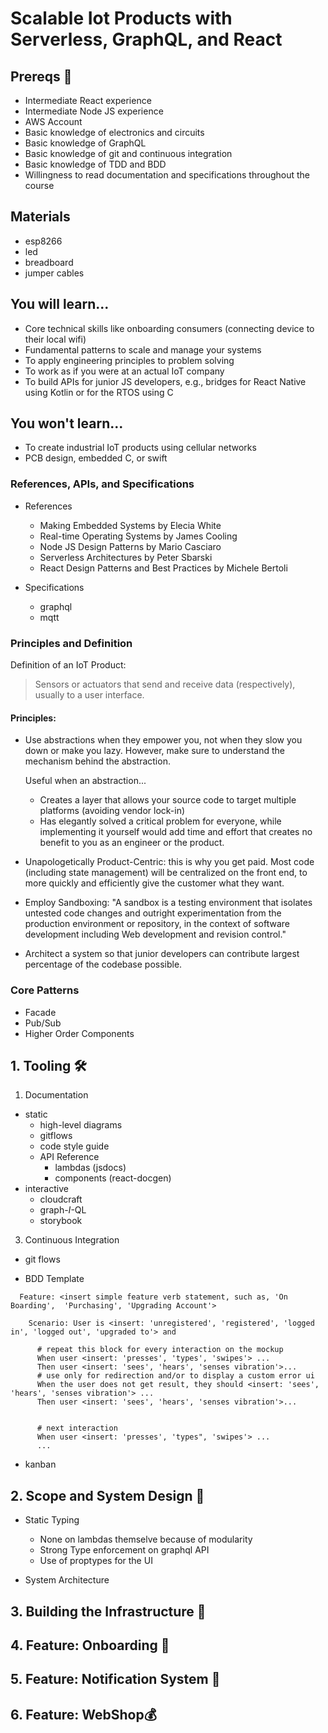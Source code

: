 # Scalable Iot Products with Serverless, GraphQL, and React

## Prereqs 🛑
- Intermediate React experience
- Intermediate Node JS experience
- AWS Account
- Basic knowledge of electronics and circuits
- Basic knowledge of  GraphQL
- Basic knowledge of git and continuous integration
- Basic knowledge of TDD and BDD
- Willingness to read documentation and specifications throughout the course


## Materials
  - esp8266
  - led
  - breadboard
  - jumper cables



## You will learn...
- Core technical skills like onboarding consumers (connecting device to their local wifi)
- Fundamental patterns to scale and manage your systems
- To apply engineering principles to problem solving
- To work as if you were at an actual IoT company
- To build APIs for junior JS developers, e.g., bridges for React Native using Kotlin or for the RTOS using C

## You won't learn...
- To create industrial IoT products using cellular networks
- PCB design, embedded C, or swift


### References, APIs, and Specifications

- References
  - Making Embedded Systems by Elecia White
  - Real-time Operating Systems by James Cooling
  - Node JS Design Patterns by Mario Casciaro
  - Serverless Architectures by Peter Sbarski
  - React Design Patterns and Best Practices by Michele Bertoli


- Specifications
  - graphql
  - mqtt



### Principles and Definition

Definition of an IoT Product:
> Sensors or actuators that send and receive data (respectively), usually to a user interface.


#### Principles:

- Use abstractions when they empower you, not when they slow you down or make you lazy. However, make sure to understand the mechanism behind the abstraction.

  Useful when an abstraction...
    - Creates a layer that allows your source code to target multiple platforms (avoiding vendor lock-in)
    -  Has elegantly solved a critical problem for everyone, while implementing it yourself would add time and effort that creates no benefit to you as an engineer or the product.


- Unapologetically Product-Centric: this is why you get paid. Most code (including state management) will be centralized on the front end, to more quickly and efficiently give the customer what they want.

- Employ Sandboxing: "A sandbox is a testing environment that isolates untested code changes and outright experimentation from the production environment or repository, in the context of software development including Web development and revision control."

- Architect a system so that junior developers can contribute largest percentage of the codebase possible.




### Core Patterns
  - Facade
  - Pub/Sub
  - Higher Order Components


## 1. Tooling 🛠

1. Documentation
  - static
    - high-level diagrams
    - gitflows
    - code style guide
    - API Reference
      - lambdas (jsdocs)
      - components (react-docgen)
  - interactive  
    - cloudcraft
    - graph-*I*-QL
    - storybook

3. Continuous Integration
  - git flows

  - BDD Template

```feature
  Feature: <insert simple feature verb statement, such as, 'On Boarding',  'Purchasing', 'Upgrading Account'>

    Scenario: User is <insert: 'unregistered', 'registered', 'logged in', 'logged out', 'upgraded to'> and  

      # repeat this block for every interaction on the mockup
      When user <insert: 'presses', 'types', 'swipes'> ...
      Then user <insert: 'sees', 'hears', 'senses vibration'>...
      # use only for redirection and/or to display a custom error ui
      When the user does not get result, they should <insert: 'sees', 'hears', 'senses vibration'> ...
      Then user <insert: 'sees', 'hears', 'senses vibration'>...


      # next interaction
      When user <insert: 'presses', 'types", 'swipes'> ...
      ...      
```




  - kanban

## 2. Scope and  System Design 🔎

- Static Typing
  - None on lambdas themselve because of modularity
  - Strong Type enforcement on graphql API
  - Use of proptypes for the UI

- System  Architecture

## 3. Building the Infrastructure 👷‍

## 4. Feature: Onboarding 🚉

## 5. Feature: Notification System 🔔

## 6. Feature: WebShop💰
